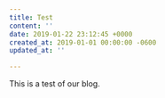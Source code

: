 ```yaml
---
title: Test
content: ''
date: 2019-01-22 23:12:45 +0000
created_at: 2019-01-01 00:00:00 -0600
updated_at: ''

---
```

This is a test of our blog. 